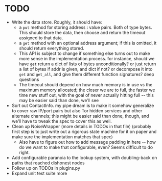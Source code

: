 # TODO

* Write the data store. Roughly, it should have:
    * a `put` method for storing address : value pairs. Both of type bytes. This should store the data, then choose and return the timeout assigned to that data.
    * a `get` method with an optional address argument; if this is omitted, it should return everything stored.
    * This API is subject to change if something else turns out to make more sense in the implementation process. for instance, should we have `get` return a dict of lists of bytes unconditionally? or just return a list of bytes if addr is given, and dict if not? or decompose it into `get` and `get_all`, and give them different function signatures? deep questions
    * The timeout should depend on how much memory is in use vs the maximum memory allocated; the closer we are to full, the faster we time new stuff out, with the goal of never actually hitting full -- this may be easier said than done, we'll see
* Sort out ContactInfo. my pipe dream is to make it somehow generalize to cover raw IP/port pairs but also Tor hidden services and other alternate channels; this might be easier said than done, though, and we'll have to tweak the spec to cover this as well.
* Clean up NoiseWrapper (more details in TODOs in that file) (probably first step is to just write out a rigorous state machine for it on paper and make sure the implementation matches that spec)
    * Also have to figure out how to add message padding in here -- how do we want to make that configurable, even? Seems difficult to do right.
* Add configurable paranoia to the lookup system, with doubling-back on paths that reached dishonest nodes
* Follow up on TODOs in plugins.py
* Expand unit test suite more
